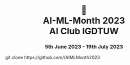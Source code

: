 <h1 align="center"> 🤖 <br />
AI-ML-Month 2023 <br />
AI Club IGDTUW </h1>
<h3 align="center"> 5th June 2023 - 19th July 2023</h3>
git clone https://github.com/<ria164a>/AIMLMonth2023
